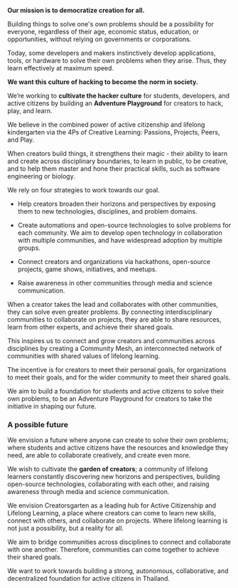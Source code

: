 **Our mission is to democratize creation for all.**

Building things to solve one's own problems should be a possibility for everyone, regardless of their age, economic status, education, or opportunities, without relying on governments or corporations.

Today, some developers and makers instinctively develop applications, tools, or hardware to solve their own problems when they arise. Thus, they learn effectively at maximum speed.

**We want this culture of hacking to become the norm in society.**

We’re working to **cultivate the hacker culture** for students, developers, and active citizens by building an **Adventure Playground** for creators to hack, play, and learn.

We believe in the combined power of active citizenship and lifelong kindergarten via the 4Ps of Creative Learning: Passions, Projects, Peers, and Play.

When creators build things, it strengthens their magic - their ability to learn and create across disciplinary boundaries, to learn in public, to be creative, and to help them master and hone their practical skills, such as software engineering or biology.

We rely on four strategies to work towards our goal.

- Help creators broaden their horizons and perspectives by exposing them to new technologies, disciplines, and problem domains.

- Create automations and open-source technologies to solve problems for each community. We aim to develop open technology in collaboration with multiple communities, and have widespread adoption by multiple groups.

- Connect creators and organizations via hackathons, open-source projects, game shows, initiatives, and meetups.

- Raise awareness in other communities through media and science communication.

When a creator takes the lead and collaborates with other communities, they can solve even greater problems. By connecting interdisciplinary communities to collaborate on projects, they are able to share resources, learn from other experts, and achieve their shared goals.

This inspires us to connect and grow creators and communities across disciplines by creating a Community Mesh, an interconnected network of communities with shared values of lifelong learning.

The incentive is for creators to meet their personal goals, for organizations to meet their goals, and for the wider community to meet their shared goals.

We aim to build a foundation for students and active citizens to solve their own problems, to be an Adventure Playground for creators to take the initiative in shaping our future.

### A possible future

We envision a future where anyone can create to solve their own problems; where students and active citizens have the resources and knowledge they need, are able to collaborate creatively, and create even more.

We wish to cultivate the **garden of creators**; a community of lifelong learners constantly discovering new horizons and perspectives, building open-source technologies, collaborating with each other, and raising awareness through media and science communication.

We envision Creatorsgarten as a leading hub for Active Citizenship and Lifelong Learning, a place where creators can come to learn new skills, connect with others, and collaborate on projects. Where lifelong learning is not just a possibility, but a reality for all.

We aim to bridge communities across disciplines to connect and collaborate with one another. Therefore, communities can come together to achieve their shared goals.

We want to work towards building a strong, autonomous, collaborative, and decentralized foundation for active citizens in Thailand.